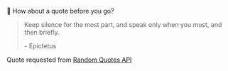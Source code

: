 📣 How about a quote before you go?

> Keep silence for the most part, and speak only when you must, and then briefly.
>
> <p>- Epictetus</p>

Quote requested from [Random Quotes API](https://github.com/lukePeavey/quotable)
